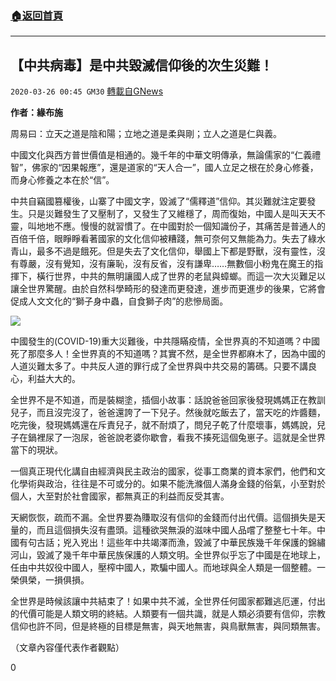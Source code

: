###  [:house:返回首頁](https://github.com/ourhimalayas/txt)
---

## 【中共病毒】是中共毀滅信仰後的次生災難！
`2020-03-26 00:45 GM30` [轉載自GNews](https://gnews.org/zh-hant/152215/)

**作者：緣布施**

周易曰：立天之道是陰和陽；立地之道是柔與剛；立人之道是仁與義。

中國文化與西方普世價值是相通的。幾千年的中華文明傳承，無論儒家的“仁義禮智”，佛家的“因果報應”，還是道家的“天人合一”，國人立足之根在於身心修養，而身心修養之本在於“信”。

中共自竊國篡權後，山寨了中國文字，毀滅了“儒釋道”信仰。其災難就注定要發生。只是災難發生了又壓制了，又發生了又維穩了，周而復始，中國人是叫天天不靈，叫地地不應。慢慢的就習慣了。在中國對於一個知識份子，其痛苦是普通人的百倍千倍，眼睜睜看著國家的文化信仰被糟踐，無可奈何又無能為力。失去了綠水青山，最多不過是餓死。但是失去了文化信仰，舉國上下都是野獸，沒有靈性，沒有尊嚴，沒有覺知，沒有廉恥，沒有反省，沒有謙卑……無數個小粉鬼在魔王的指揮下，橫行世界，中共的無明讓國人成了世界的老鼠與蟑螂。而這一次大災難足以讓全世界驚醒。由於自然科學畸形的發達而更發達，進步而更進步的後果，它將會促成人文文化的“獅子身中蟲，自食獅子肉”的悲慘局面。

![](https://s3-ap-northeast-1.amazonaws.com/news.guo.offload.media/wp-content/uploads/2020/03/25014315/image0-225.jpg)

中國發生的(COVID-19)重大災難後，中共隱瞞疫情，全世界真的不知道嗎？中國死了那麼多人！全世界真的不知道嗎？其實不然，是全世界都麻木了，因為中國的人道災難太多了。中共反人道的罪行成了全世界與中共交易的籌碼。只要不講良心，利益大大的。

全世界不是不知道，而是裝糊塗，插個小故事：話說爸爸回家後發現媽媽正在教訓兒子，而且沒完沒了，爸爸還誇了一下兒子。然後就吃飯去了，當天吃的炸醬麵，吃完後，發現媽媽還在斥責兒子，就不耐煩了，問兒子乾了什麼壞事，媽媽說，兒子在鍋裡尿了一泡尿，爸爸說老婆你歇會，看我不揍死這個兔崽子。這就是全世界當下的現狀。

一個真正現代化講自由經濟與民主政治的國家，從事工商業的資本家們，他們和文化學術與政治，往往是不可或分的。如果不能洗滌個人滿身金錢的俗氣，小至對於個人，大至對於社會國家，都無真正的利益而反受其害。

天網恢恢，疏而不漏。全世界要為賺取沒有信仰的金錢而付出代價。這個損失是天量的，而且這個損失沒有盡頭。這種欲哭無淚的滋味中國人品嚐了整整七十年。中國有句古話；兇入兇出！這些年中共竭澤而漁，毀滅了中華民族幾千年保護的錦繡河山，毀滅了幾千年中華民族保護的人類文明。全世界似乎忘了中國是在地球上，任由中共奴役中國人，壓榨中國人，欺騙中國人。而地球與全人類是一個整體。一榮俱榮，一損俱損。

全世界是時候該讓中共結束了！如果中共不滅，全世界任何國家都難逃厄運，付出的代價可能是人類文明的終結。人類要有一個共識，就是人類必須要有信仰，宗教信仰也許不同，但是終極的目標是無害，與天地無害，與鳥獸無害，與同類無害。

（文章內容僅代表作者觀點）

0
